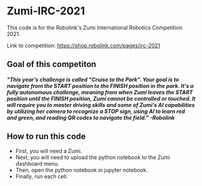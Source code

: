 # Zumi-IRC-2021 
This code is for the Robolink's Zumi International Robotics Competition 2021. 

Link to competition: https://shop.robolink.com/pages/irc-2021 

## Goal of this competiton
##### "This year's challenge is called "Cruise to the Park". Your goal is to navigate from the START position to the FINISH position in the park. It's a fully autonomous challenge, meaning from when Zumi leaves the START position until the FINISH position, Zumi cannot be controlled or touched. It will require you to master driving skills and some of Zumi’s AI capabilities by utilizing her camera to recognize a STOP sign, using AI to learn red and green, and reading QR codes to navigate the field." -Robolink

## How to run this code
- First, you will need a Zumi.
- Next, you will need to upload the python notebook to the Zumi dashboard menu.
- Then, open the python notebook in jupyter notebook.
- Finally, run each cell.
